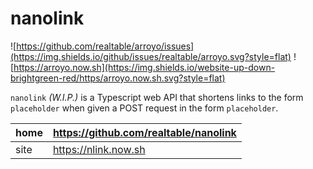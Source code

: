 # nanolink

![https://github.com/realtable/arroyo/issues](https://img.shields.io/github/issues/realtable/arroyo.svg?style=flat)
![https://arroyo.now.sh](https://img.shields.io/website-up-down-brightgreen-red/https/arroyo.now.sh.svg?style=flat)

`nanolink` *(W.I.P.)* is a Typescript web API that shortens links to the form
`placeholder` when given a POST request in the form `placeholder`.

| home   | https://github.com/realtable/nanolink |
|:------ |:------------------------------------- |
| site   | https://nlink.now.sh                  |
